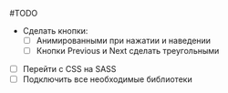 #TODO
- Сделать кнопки:
    - [ ] Анимированными при нажатии и наведении
    - [ ] Кнопки Previous и Next сделать треугольными
- [ ] Перейти с CSS на SASS
- [ ] Подключить все необходимые библиотеки